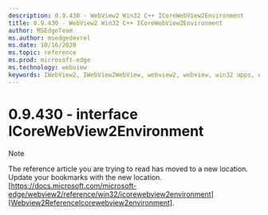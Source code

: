 ```yaml
---
description: 0.9.430 - WebView2 Win32 C++ ICoreWebView2Environment
title: 0.9.430 - WebView2 Win32 C++ ICoreWebView2Environment
author: MSEdgeTeam
ms.author: msedgedevrel
ms.date: 10/16/2020
ms.topic: reference
ms.prod: microsoft-edge
ms.technology: webview
keywords: IWebView2, IWebView2WebView, webview2, webview, win32 apps, win32, edge, ICoreWebView2, ICoreWebView2Host, browser control, edge html
---
```


# 0.9.430 - interface ICoreWebView2Environment 

> [!NOTE]
> The reference article you are trying to read has moved to a new location.  
> Update your bookmarks with the new location.  
> [https://docs.microsoft.com/microsoft-edge/webview2/reference/win32/icorewebview2environment][Webview2ReferenceIcorewebview2environment].  

[Webview2ReferenceIcorewebview2environment]: /microsoft-edge/webview2/reference/win32/icorewebview2environment "interface ICoreWebView2Environment | Microsoft Docs"
